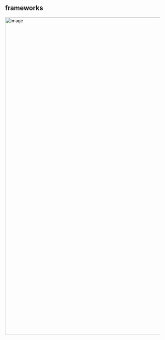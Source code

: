 ## frameworks

<img width="912" height="1031" alt="image" src="https://github.com/user-attachments/assets/ce854540-85f1-454f-adb8-a5596bb17a27" />
